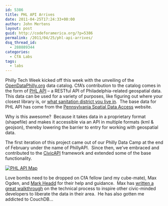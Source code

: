 ```yaml
---
id: 5386
title: PHL API Arrives
date: 2011-04-25T17:24:33+00:00
author: John Mertens
layout: post
guid: http://codeforamerica.org/?p=5386
permalink: /2011/04/25/phl-api-arrives/
dsq_thread_id:
  - 288889344
categories:
  - CfA Labs
tags:
  - labs
---
```

Philly Tech Week kicked off this week with the unveiling of the [OpenDataPhilly.org](http://OpenDataPhilly.org) data catalog. CfA&#8217;s contribution to the catalog comes in the form of <a title="PHL API" href="http://phlapi.com" target="_blank">PHL API</a> &#8211; a RESTful API of Philadelphia-related geospatial data. This data can be used for a variety of purposes, like figuring out where your closest library is, or <a title="Sanitation district example." href="http://phlapi.com:5984/examples" target="_blank">what sanitation district you live in</a>.  The base data for PHL API has come from the <a title="PASDA website" href="http://www.pasda.psu.edu/uci/SearchResults.aspx?Keyword=philadelphia&Go=Go&searchType=keyword&condition=AND&sessionID=5798483202011425212330" target="_blank">Pennsylvania Spatial Data Access</a> website.

Why is this awesome?  Because it takes data in a proprietary format (shapefile) and makes it accessible via an API in multiple formats (kml & geojson), thereby lowering the barrier to entry for working with geospatial data.

The first iteration of this project came out of our Philly Data Camp at the end of February under the name of PhillyAPI.  Since then, we&#8217;ve embraced and contributed to the <a title="Civic API on GitHub" href="https://github.com/maxogden/civicapi" target="_blank">CivicAPI</a> framework and extended some of the base functionality.

[<img class="size-large wp-image-5387" title="PHLAPI_screenshot" src="http://codeforamerica.org/wp-content/uploads/2011/04/Screen-shot-2011-04-25-at-5.33.57-PM-1024x581.png" alt="PHL API Map" />](http://codeforamerica.org/wp-content/uploads/2011/04/Screen-shot-2011-04-25-at-5.33.57-PM.png) 

Love bombs need to be dropped on CfA fellow (and my cube-mate), Max Ogden, and [Mark Headd](http://twitter.com/#!/mheadd "Mark on teh twitterz") for their help and guidance.  Max has <a title="How to make URTOWN API" href="http://maxogden.com/#/blog/diy-public-data-api" target="_blank">written a great walkthrough</a> on the technical process to inspire other civic-minded developers to liberate the data in their area.  He has also gotten me addicted to CouchDB&#8230;